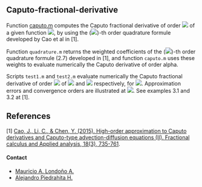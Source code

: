 ## Caputo-fractional-derivative

Function [caputo.m](../grupoemac/Caputo-fractional-derivative/caputo.m) computes the Caputo fractional derivative of order <img src="https://render.githubusercontent.com/render/math?math=0<\alpha<1"> of a given function <img src="https://render.githubusercontent.com/render/math?math=f\in C^4[0,T]">, by using the (<img src="https://render.githubusercontent.com/render/math?math=4 - \alpha">)-th order quadrature formule developed by Cao et al in [1].

Function `quadrature.m` returns the weighted coefficients of the (<img src="https://render.githubusercontent.com/render/math?math=4 - \alpha">)-th order quadrature formule (2.7) developed in [1], and function `caputo.m` uses these weights to evaluate numerically the Caputo derivative of order alpha.

Scripts `test1.m` and `test2.m` evaluate numerically the Caputo fractional derivative of order <img src="https://render.githubusercontent.com/render/math?math=\alpha">  of <img src="https://render.githubusercontent.com/render/math?math=f(t)=t^4"> and <img src="https://render.githubusercontent.com/render/math?math=f(t)=e^{2t}"> respectively, for <img src="https://render.githubusercontent.com/render/math?math=t\in [0,T]">. Approximation errors and convergence orders are illustrated at <img src="https://render.githubusercontent.com/render/math?math=T=1">. See examples 3.1 and 3.2 at [1].

## References

[1] [Cao, J., Li, C., & Chen, Y. (2015). High-order approximation to Caputo derivatives and Caputo-type advection-diffusion equations (II). Fractional calculus and  Applied analysis, 18(3), 735-761](https://www.degruyter.com/document/doi/10.1515/fca-2015-0045/html).

#### Contact

- [Mauricio A. Londoño A.](alejandro.londono@udea.edu.co)
- [Alejandro Piedrahita H.](alejandro.piedrahita@udea.edu.co)

